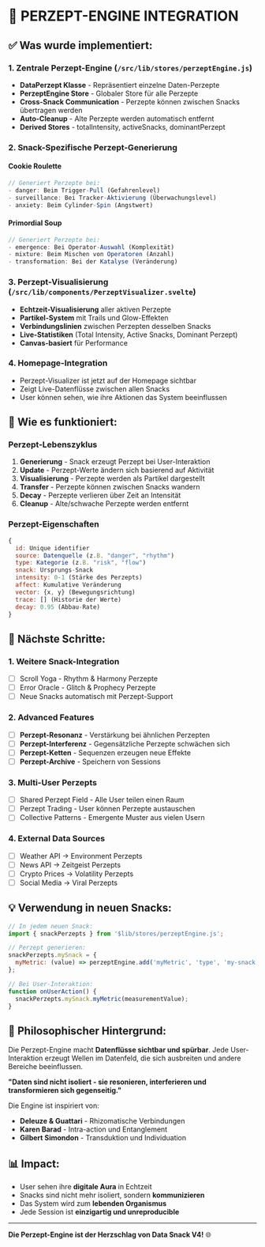 # 🧠 PERZEPT-ENGINE INTEGRATION

## ✅ **Was wurde implementiert:**

### 1. **Zentrale Perzept-Engine** (`/src/lib/stores/perzeptEngine.js`)
- **DataPerzept Klasse** - Repräsentiert einzelne Daten-Perzepte
- **PerzeptEngine Store** - Globaler Store für alle Perzepte
- **Cross-Snack Communication** - Perzepte können zwischen Snacks übertragen werden
- **Auto-Cleanup** - Alte Perzepte werden automatisch entfernt
- **Derived Stores** - totalIntensity, activeSnacks, dominantPerzept

### 2. **Snack-Spezifische Perzept-Generierung**

#### Cookie Roulette
```javascript
// Generiert Perzepte bei:
- danger: Beim Trigger-Pull (Gefahrenlevel)
- surveillance: Bei Tracker-Aktivierung (Überwachungslevel)
- anxiety: Beim Cylinder-Spin (Angstwert)
```

#### Primordial Soup
```javascript
// Generiert Perzepte bei:
- emergence: Bei Operator-Auswahl (Komplexität)
- mixture: Beim Mischen von Operatoren (Anzahl)
- transformation: Bei der Katalyse (Veränderung)
```

### 3. **Perzept-Visualisierung** (`/src/lib/components/PerzeptVisualizer.svelte`)
- **Echtzeit-Visualisierung** aller aktiven Perzepte
- **Partikel-System** mit Trails und Glow-Effekten
- **Verbindungslinien** zwischen Perzepten desselben Snacks
- **Live-Statistiken** (Total Intensity, Active Snacks, Dominant Perzept)
- **Canvas-basiert** für Performance

### 4. **Homepage-Integration**
- Perzept-Visualizer ist jetzt auf der Homepage sichtbar
- Zeigt Live-Datenflüsse zwischen allen Snacks
- User können sehen, wie ihre Aktionen das System beeinflussen

## 🎯 **Wie es funktioniert:**

### Perzept-Lebenszyklus
1. **Generierung** - Snack erzeugt Perzept bei User-Interaktion
2. **Update** - Perzept-Werte ändern sich basierend auf Aktivität
3. **Visualisierung** - Perzepte werden als Partikel dargestellt
4. **Transfer** - Perzepte können zwischen Snacks wandern
5. **Decay** - Perzepte verlieren über Zeit an Intensität
6. **Cleanup** - Alte/schwache Perzepte werden entfernt

### Perzept-Eigenschaften
```javascript
{
  id: Unique identifier
  source: Datenquelle (z.B. "danger", "rhythm")
  type: Kategorie (z.B. "risk", "flow")
  snack: Ursprungs-Snack
  intensity: 0-1 (Stärke des Perzepts)
  affect: Kumulative Veränderung
  vector: {x, y} (Bewegungsrichtung)
  trace: [] (Historie der Werte)
  decay: 0.95 (Abbau-Rate)
}
```

## 🚀 **Nächste Schritte:**

### 1. **Weitere Snack-Integration**
- [ ] Scroll Yoga - Rhythm & Harmony Perzepte
- [ ] Error Oracle - Glitch & Prophecy Perzepte
- [ ] Neue Snacks automatisch mit Perzept-Support

### 2. **Advanced Features**
- [ ] **Perzept-Resonanz** - Verstärkung bei ähnlichen Perzepten
- [ ] **Perzept-Interferenz** - Gegensätzliche Perzepte schwächen sich
- [ ] **Perzept-Ketten** - Sequenzen erzeugen neue Effekte
- [ ] **Perzept-Archive** - Speichern von Sessions

### 3. **Multi-User Perzepts**
- [ ] Shared Perzept Field - Alle User teilen einen Raum
- [ ] Perzept Trading - User können Perzepte austauschen
- [ ] Collective Patterns - Emergente Muster aus vielen Usern

### 4. **External Data Sources**
- [ ] Weather API → Environment Perzepts
- [ ] News API → Zeitgeist Perzepts
- [ ] Crypto Prices → Volatility Perzepts
- [ ] Social Media → Viral Perzepts

## 💡 **Verwendung in neuen Snacks:**

```javascript
// In jedem neuen Snack:
import { snackPerzepts } from '$lib/stores/perzeptEngine.js';

// Perzept generieren:
snackPerzepts.mySnack = {
  myMetric: (value) => perzeptEngine.add('myMetric', 'type', 'my-snack', value)
};

// Bei User-Interaktion:
function onUserAction() {
  snackPerzepts.mySnack.myMetric(measurementValue);
}
```

## 🎨 **Philosophischer Hintergrund:**

Die Perzept-Engine macht **Datenflüsse sichtbar und spürbar**. Jede User-Interaktion erzeugt Wellen im Datenfeld, die sich ausbreiten und andere Bereiche beeinflussen.

**"Daten sind nicht isoliert - sie resonieren, interferieren und transformieren sich gegenseitig."**

Die Engine ist inspiriert von:
- **Deleuze & Guattari** - Rhizomatische Verbindungen
- **Karen Barad** - Intra-action und Entanglement
- **Gilbert Simondon** - Transduktion und Individuation

## 📊 **Impact:**

- User sehen ihre **digitale Aura** in Echtzeit
- Snacks sind nicht mehr isoliert, sondern **kommunizieren**
- Das System wird zum **lebenden Organismus**
- Jede Session ist **einzigartig und unreproducible**

---

**Die Perzept-Engine ist der Herzschlag von Data Snack V4!** 🌐
